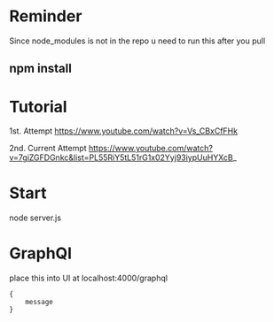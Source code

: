 # Reminder

Since node_modules is not in the repo u need to run this after you pull

## npm install

# Tutorial

1st. Attempt
https://www.youtube.com/watch?v=Vs_CBxCfFHk

2nd. Current Attempt
https://www.youtube.com/watch?v=7giZGFDGnkc&list=PL55RiY5tL51rG1x02Yyj93iypUuHYXcB_

# Start

node server.js

# GraphQl

place this into UI at localhost:4000/graphql

    {
        message
    }
